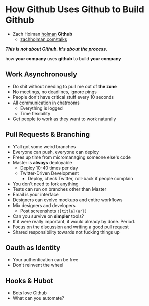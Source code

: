 # How Github Uses Github to Build Github

* Zach Holman [holman](http://github.com/holman) **Github**
  * [zachholman.com/talks](http://zachholman.com/talks)

***This is not about Github. It's about the process.***

how      **your company**
uses     **github**
to build **your company**

## Work Asynchronously

* Do shit without needing to pull me out of **the zone**
* No meetings, no deadlines, ignore pings
* People don't have critical stuff every 10 seconds
* All communication in chatrooms
  * Everything is logged
  * Time flexibility
* Get people to work as they want to work naturally

## Pull Requests & Branching

* Y'all got some weird branches
* Everyone can push, everyone can deploy
* Frees up time from micromanaging someone else's code
* Master is **always** deployable
  * Deploy 10-40 times per day
  * Twitter-Driven Development
    * Deploy, check Twitter, roll-back if people complain
* You don't need to fork anything
* Tests can run on branches other than Master
* Email is your interface
* Designers can evolve mockups and entire workflows
* Mix designers and developers
  * Post screenshots `![title](url)`
* Can you survive on **simpler** tools?
* If it were really important, it would already by done. Period.
* Focus on the discussion and writing a good pull request
* Shared responsibility towards not fucking things up

## Oauth as Identity

* Your authentication can be free
* Don't reinvent the wheel

## Hooks & Hubot

* Bots love Github
* What can you automate?

